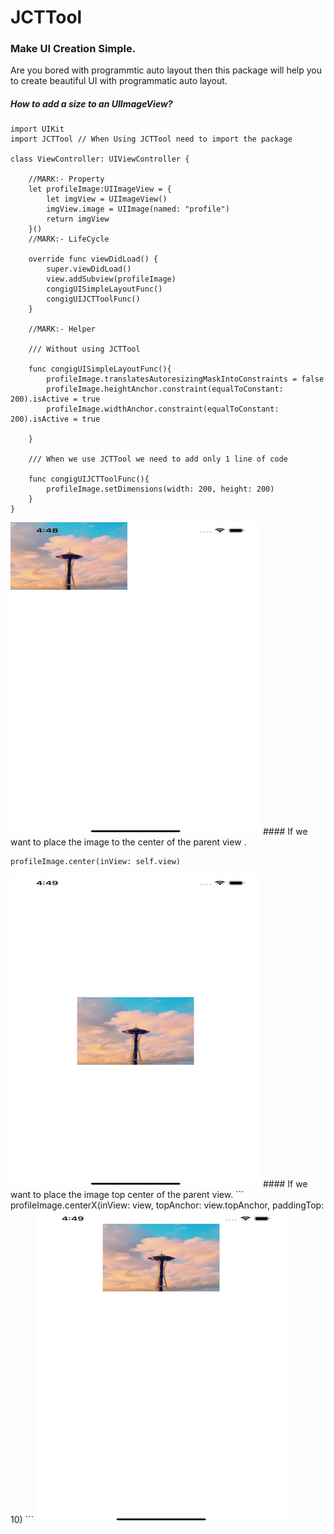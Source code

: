 # JCTTool

### Make UI Creation Simple.

Are you bored with programmtic auto layout then this package will help you to create beautiful UI with programmatic auto layout.

##### How to add a size to an UIImageView?

```
import UIKit
import JCTTool // When Using JCTTool need to import the package

class ViewController: UIViewController {
    
    //MARK:- Property
    let profileImage:UIImageView = {
        let imgView = UIImageView()
        imgView.image = UIImage(named: "profile")
        return imgView
    }()
    //MARK:- LifeCycle
    
    override func viewDidLoad() {
        super.viewDidLoad()
        view.addSubview(profileImage)
        congigUISimpleLayoutFunc()
        congigUIJCTToolFunc()
    }

    //MARK:- Helper

    /// Without using JCTTool

    func congigUISimpleLayoutFunc(){
        profileImage.translatesAutoresizingMaskIntoConstraints = false
        profileImage.heightAnchor.constraint(equalToConstant: 200).isActive = true
        profileImage.widthAnchor.constraint(equalToConstant: 200).isActive = true
        
    }

    /// When we use JCTTool we need to add only 1 line of code 
    
    func congigUIJCTToolFunc(){
        profileImage.setDimensions(width: 200, height: 200)
    }
}
```

<img src='screenshot/Size.png' width='400' height='500' />
#### If we want to place the image to the center of the  parent view .

```
profileImage.center(inView: self.view)
```
<img src='screenshot/center.png' width='400' height='500' />
#### If we want to place the image top center of the parent view.
 ```
 profileImage.centerX(inView: view, topAnchor: view.topAnchor, paddingTop: 10)
 ```

 <img src='screenshot/TopCenter.png' width='400' height='500' />